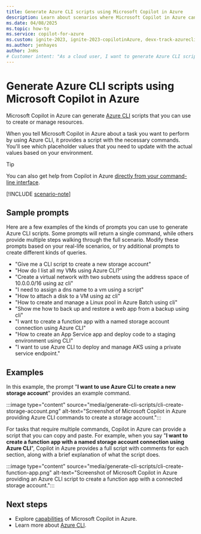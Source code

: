 ```yaml
---
title: Generate Azure CLI scripts using Microsoft Copilot in Azure
description: Learn about scenarios where Microsoft Copilot in Azure can generate Azure CLI scripts for you to customize and use.
ms.date: 04/08/2025
ms.topic: how-to
ms.service: copilot-for-azure
ms.custom: ignite-2023, ignite-2023-copilotinAzure, devx-track-azurecli, build-2024
ms.author: jenhayes
author: JnHs
# Customer intent: "As a cloud user, I want to generate Azure CLI scripts using an AI assistant, so that I can easily create and manage resources without manual coding."
---
```


# Generate Azure CLI scripts using Microsoft Copilot in Azure

Microsoft Copilot in Azure can generate [Azure CLI](/cli/azure/) scripts that you can use to create or manage resources.

When you tell Microsoft Copilot in Azure about a task you want to perform by using Azure CLI, it provides a script with the necessary commands. You'll see which placeholder values that you need to update with the actual values based on your environment.

> [!TIP]
> You can also get help from Copilot in Azure [directly from your command-line interface](ai-shell-overview.md).

[!INCLUDE [scenario-note](includes/scenario-note.md)]

## Sample prompts

Here are a few examples of the kinds of prompts you can use to generate Azure CLI scripts. Some prompts will return a single command, while others provide multiple steps walking through the full scenario. Modify these prompts based on your real-life scenarios, or try additional prompts to create different kinds of queries.

- "Give me a CLI script to create a new storage account"
- "How do I list all my VMs using Azure CLI?"
- "Create a virtual network with two subnets using the address space of 10.0.0.0/16 using az cli"
- "I need to assign a dns name to a vm using a script"
- "How to attach a disk to a VM using az cli"
- "How to create and manage a Linux pool in Azure Batch using cli"
- "Show me how to back up and restore a web app from a backup using cli"
- "I want to create a function app with a named storage account connection using Azure CLI"
- "How to create an App Service app and deploy code to a staging environment using CLI"
- "I want to use Azure CLI to deploy and manage AKS using a private service endpoint."

## Examples

In this example, the prompt "**I want to use Azure CLI to create a new storage account**" provides an example command.

:::image type="content" source="media/generate-cli-scripts/cli-create-storage-account.png" alt-text="Screenshot of Microsoft Copilot in Azure providing Azure CLI commands to create a storage account.":::

For tasks that require multiple commands, Copilot in Azure can provide a script that you can copy and paste. For example, when you say "**I want to create a function app with a named storage account connection using Azure CLI**", Copilot in Azure provides a full script with comments for each section, along with a brief explanation of what the script does.

:::image type="content" source="media/generate-cli-scripts/cli-create-function-app.png" alt-text="Screenshot of Microsoft Copilot in Azure providing an Azure CLI script to create a function app with a connected storage account.":::

## Next steps

- Explore [capabilities](capabilities.md) of Microsoft Copilot in Azure.
- Learn more about [Azure CLI](/azure/cli).
